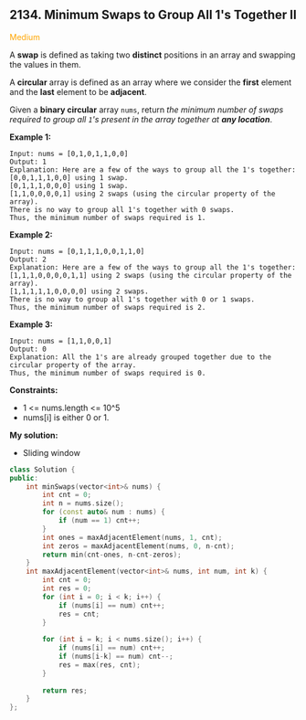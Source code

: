 ## 2134. Minimum Swaps to Group All 1's Together II
<span style="color:orange">Medium</span>

A **swap** is defined as taking two **distinct** positions in an array and swapping the values in them.

A **circular** array is defined as an array where we consider the **first** element and the **last** element to be **adjacent**.

Given a **binary circular** array `nums`, return *the minimum number of swaps required to group all `1`'s present in the array together at **any location***.

**Example 1:**
```
Input: nums = [0,1,0,1,1,0,0]
Output: 1
Explanation: Here are a few of the ways to group all the 1's together:
[0,0,1,1,1,0,0] using 1 swap.
[0,1,1,1,0,0,0] using 1 swap.
[1,1,0,0,0,0,1] using 2 swaps (using the circular property of the array).
There is no way to group all 1's together with 0 swaps.
Thus, the minimum number of swaps required is 1.
```
**Example 2:**
```
Input: nums = [0,1,1,1,0,0,1,1,0]
Output: 2
Explanation: Here are a few of the ways to group all the 1's together:
[1,1,1,0,0,0,0,1,1] using 2 swaps (using the circular property of the array).
[1,1,1,1,1,0,0,0,0] using 2 swaps.
There is no way to group all 1's together with 0 or 1 swaps.
Thus, the minimum number of swaps required is 2.
```
**Example 3:**
```
Input: nums = [1,1,0,0,1]
Output: 0
Explanation: All the 1's are already grouped together due to the circular property of the array.
Thus, the minimum number of swaps required is 0.
```
 

**Constraints:**

+ 1 <= nums.length <= 10^5
+ nums[i] is either 0 or 1.


**My solution:**
+ Sliding window
```cpp
class Solution {
public:
    int minSwaps(vector<int>& nums) {
        int cnt = 0;
        int n = nums.size();
        for (const auto& num : nums) {
            if (num == 1) cnt++;
        }
        int ones = maxAdjacentElement(nums, 1, cnt);
        int zeros = maxAdjacentElement(nums, 0, n-cnt);
        return min(cnt-ones, n-cnt-zeros);
    }
    int maxAdjacentElement(vector<int>& nums, int num, int k) {
        int cnt = 0;
        int res = 0;
        for (int i = 0; i < k; i++) {
            if (nums[i] == num) cnt++;
            res = cnt;
        }
        
        for (int i = k; i < nums.size(); i++) {
            if (nums[i] == num) cnt++;
            if (nums[i-k] == num) cnt--;
            res = max(res, cnt);
        }
        
        return res;
    }
};
```